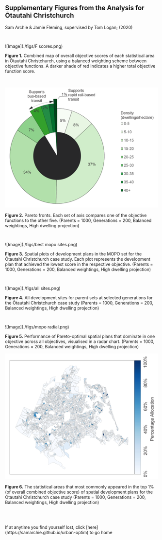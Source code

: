 ## Supplementary Figures from the Analysis for Ōtautahi Christchurch

Sam Archie & Jamie Fleming, supervised by Tom Logan; (2020)


<br>

![Image](./figs/F scores.png)

**Figure 1.** Combined map of overall objective scores of each statistical area in Ōtautahi Christchurch, using a balanced weighting scheme between objective functions. A darker shade of red indicates a higher total objective function score.

<br>

![Image](./figs/existing-densities-donut-w-legend.png)

**Figure 2.** Pareto fronts. Each set of axis compares one of the objective functions to the other five. (Parents = 1000, Generations = 200, Balanced weightings, High dwelling projection)

<br>

![Image](./figs/best mopo sites.png)

**Figure 3.** Spatial plots of development plans in the MOPO set for the Ōtautahi Christchurch case study. Each plot represents the development plan that achieved the lowest score in the respective objective. (Parents = 1000, Generations = 200, Balanced weightings, High dwelling projection)

<br>

![Image](./figs/all sites.png)

**Figure 4.** All development sites for parent sets at selected generations for the Ōtautahi Christchurch case study (Parents = 1000, Generations = 200, Balanced weightings, High dwelling projection)

<br>

![Image](./figs/mopo radial.png)

**Figure 5.** Performance of Pareto-optimal spatial plans that dominate in one objective across all objectives, visualised in a radar chart. (Parents = 1000, Generations = 200, Balanced weightings, High dwelling projection)

![Image](./figs/top1percent.png)

**Figure 6.** The statistical areas that most commonly appeared in the top 1% (of overall combined objective score) of  spatial development plans for the Ōtautahi Christchurch case study (Parents = 1000, Generations = 200, Balanced weightings, High dwelling projection)


<br>
<br>
<br>
If at anytime you find yourself lost, click [here](https://samarchie.github.io/urban-optim) to go home
